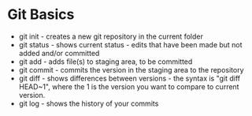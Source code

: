 # Git Basics

* git init - creates a new git repository in the current folder
* git status - shows current status - edits that have been made but not 
added and/or committed
* git add - adds file(s) to staging area, to be committed
* git commit - commits the version in the staging area to the repository
* git diff - shows differences between versions - the syntax is "git 
diff HEAD~1", where the 1 is the version you want to compare to current 
version. 
* git log - shows the history of your commits
